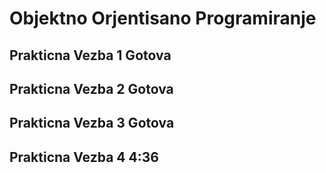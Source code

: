 # Objektno Orjentisano Programiranje
## Prakticna Vezba 1 Gotova
## Prakticna Vezba 2 Gotova
## Prakticna Vezba 3 Gotova
## Prakticna Vezba 4 4:36
